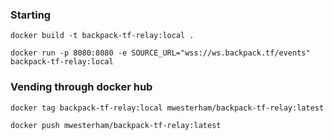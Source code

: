 ### Starting

```
docker build -t backpack-tf-relay:local .
```

```
docker run -p 8080:8080 -e SOURCE_URL="wss://ws.backpack.tf/events" backpack-tf-relay:local
```

### Vending through docker hub

```
docker tag backpack-tf-relay:local mwesterham/backpack-tf-relay:latest
```

```
docker push mwesterham/backpack-tf-relay:latest
```